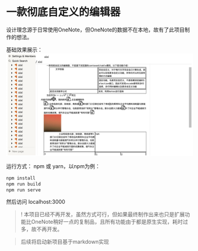 # 一款彻底自定义的编辑器
设计理念源于日常使用OneNote，但OneNote的数据不在本地，故有了此项目制作的想法。  

基础效果展示：
![](md_data/presence.png)

运行方式：
npm 或 yarn，以npm为例：  
```
npm install
npm run build
npm run serve
```
然后访问 localhost:3000

>! 本项目已经不再开发，虽然方式可行，但如果最终制作出来也只是扩展功能比OneNote稍好一点的复制品，且所有功能由于都是原生实现，耗时过多，故不再开发。

>后续将启动新项目基于markdown实现